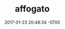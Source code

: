 ---
layout: individual
title:  "affogato"
date:   2017-01-23 20:48:34 -0700
category: legend_post
tag: legend
legend_emblem: adventure
location: south mountain (geolocation)
issue: q1_2017
images: 
- bowie_test.jpg
- bowie_test.jpg
- bowie_test.jpg
- bowie_test.jpg
- bowie_test.jpg
- bowie_test.jpg
- bowie_test.jpg
- bowie_test.jpg
- bowie_test.jpg
- bowie_test.jpg
- bowie_test.jpg
- bowie_test.jpg
- bowie_test.jpg
- bowie_test.jpg
- bowie_test.jpg

---